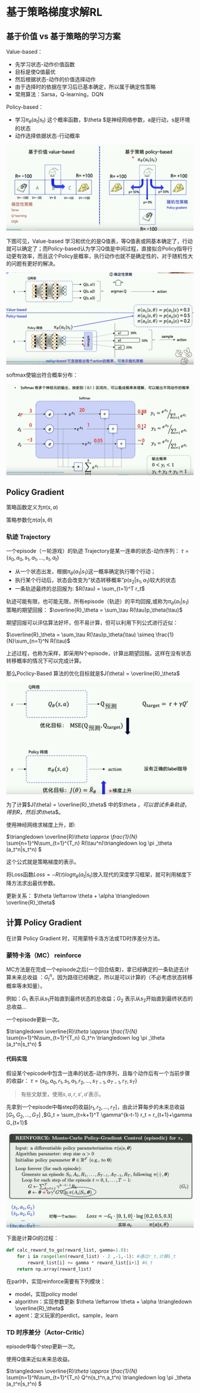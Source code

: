 # 基于策略梯度求解RL

## 基于价值 vs 基于策略的学习方案

Value-based：
- 先学习状态-动作价值函数
- 目标是使Q值最优
- 然后根据状态-动作的价值选择动作
- 由于选择时的依据在学习后已基本确定，所以属于确定性策略
- 常用算法：Sarsa，Q-learning，DQN


Policy-based：
- 学习$\pi_\theta (a_t|s_t)$ 这个概率函数，$\theta $是神经网络参数，a是行动，s是环境的状态
- 动作选择依据状态-行动概率

<img src="images/强化学习/valuebasedvspolicybased.png">

下图可见，Value-based 学习和优化的是Q值表，等Q值表或网基本确定了，行动就可以确定了；而Policy-based认为学习Q值是中间过程，直接拟合Policy指导行动更有效率，而且这个Policy是概率，执行动作也就不是确定性的，对于随机性大的问题有更好的解决。

<img src="images/强化学习/valuebasedvspolicybased2.png">

softmax使输出符合概率分布：

<img src="images/强化学习/softmax.png">

## Policy Gradient
策略函数定义为$\pi(s,a)$

策略参数化$\pi(a|s,\theta)$



### 轨迹 Trajectory

一个episode（一轮游戏）的轨迹 Trajectory是某一连串的状态-动作序列： $\tau = \{s_0,a_0,s_1,a_1, \dots , s_t,a_t\}$

- 从一个状态出发，根据$\pi_\theta(a_1 | s_1)$这一概率确定执行哪个行动；
- 执行某个行动后，状态会改变为“状态转移概率”$p(s_2|s_1,a_1)$较大的状态
- 一条轨迹最终的总回报为: $R(\tau) = \sum_{t=1}^T r_t$

轨迹可能有限，也可能无限，所有episode（轨迹）的平均回报,或称为$\pi_\theta(a_1 | s_1)$策略的期望回报： $\overline{R}_\theta = \sum_\tau R(\tau)p_\theta(\tau)$

期望回报可以评估算法好坏，但不易计算，但可以利用下列公式进行近似：

$\overline{R}_\theta = \sum_\tau R(\tau)p_\theta(\tau) \simeq \frac{1}{N}\sum_{n=1}^N R(\tau)$

上述过程，也称为采样，即采用N个episode，计算出期望回报。这样在没有状态转移概率的情况下可以完成计算。

那么Poclicy-Based 算法的优化目标就是$J(\theta) = \overline{R}_\theta$

<img src="images/强化学习/policybased-优化策略函数.png">

为了计算$J(\theta) = \overline{R}_\theta$ 中的$\theta $，可以尝试多条轨迹，得到R，然后求$\theta$。

使用神经网络求梯度上升，即:

$\triangledown \overline{R}_\theta \approx \frac{1}{N} \sum_{n=1}^N\sum_{t=1}^{T_n} R(\tau^n)\triangledown log \pi _\theta (a_t^n|s_t^n) $

这个公式就是策略梯度的表示。

将Loss函数$Loss = -R(\tau)log \pi _\theta (a_t|s_t)$放入现代的深度学习框架，就可利用梯度下降方法求出最优参数。

更新关系：
$\theta \leftarrow \theta + \alpha \triangledown \overline{R}_\theta$

## 计算 Policy Gradient 

在计算 Policy Gradient 时，可用蒙特卡洛方法或TD时序差分方法。

### 蒙特卡洛（MC） reinforce

MC方法是在完成一个episode之后(一个回合结束)，拿已经确定的一条轨迹去计算未来总收益 ：$G_t^n$。因为路径已经确定，所以是可以计算的（不必考虑状态转移概率等未知量）。

例如：$G_1$ 表示从$s_1$开始直到最终状态的总收益；$G_2$ 表示从$s_2$开始直到最终状态的总收益...

一个episode更新一次。

$\triangledown \overline{R}_\theta \approx \frac{1}{N} \sum_{n=1}^N\sum_{t=1}^{T_n} G_t^n \triangledown log \pi _\theta (a_t^n|s_t^n) $

#### 代码实现
假设某个epicode中包含一连串的状态-动作序列，且每个动作后有一个当前步骤的收益r： $\tau = \{s_0,a_0,r_1,s_1,a_1,r_2, \dots , s_{T-1},a_{T-1},r_T,s_T\}$

> 有些文献里，使用$s,a,r,s',a'$表示。

先拿到一个episode中每step的收益$[r_1,r_2,\dots ,r_T]$，由此计算每步的未来总收益$[G_1,G_2,...,G_T]$ ,$G_t = \sum_{t=k+1}^T \gamma^{k-t-1} r_t = r_{t+1}+\gamma G_{t+1}$

<img src="images/强化学习/reinforce算法.png">

下面是计算Gt的过程：
```python
def calc_reward_to_go(reward_list, gamma=1.0):
    for i in range(len(reward_list) - 2 ,-1,-1): #通过r_t,计算G_t
        reward_list[i] += gamma * reward_list[i+1] #G_t
    return np.array(reward_list)

```

在parl中，实现reinforce需要有下列模块：
- model，实现policy model
- algorithm：实现参数更新 $\theta \leftarrow \theta + \alpha \triangledown \overline{R}_\theta$
- agent：定义玩家的perdict，sample，learn


### TD 时序差分（Actor-Critic）
episode中每个step更新一次。

使用Q值来近似未来总收益。


$\triangledown \overline{R}_\theta \approx \frac{1}{N} \sum_{n=1}^N\sum_{t=1}^{T_n} Q^n(s_t^n,a_t^n) \triangledown log \pi _\theta (a_t^n|s_t^n) $
